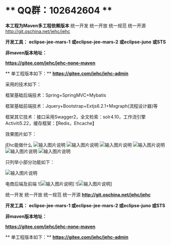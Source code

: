 # ** **QQ群：102642604** **


**本工程为Maven多工程依赖版本** 
统一开发 统一开放 统一规范 统一开源
http://git.oschina.net/jehc/jehc


 **开发工具：** 
 **eclipse-jee-mars-1** 
 **或eclipse-jee-mars-2** 
 **或eclipse-juno** 
 **或STS** 


 **非maven版本地址：** 

 **https://gitee.com/jehc/jehc-none-maven** 

 **
单工程版本如下：** 
 **https://gitee.com/jehc/jehc-admin** 


采用的技术如下：

框架基础后端技术：Spring+SpringMVC+Mybatis

框架基础前端技术：Jquery+Bootstrap+Extjs6.2.1+Mxgraph(流程设计器)等

框架其它技术：接口采用Swagger2，全文检索：solr4.10，工作流引擎Activiti5.22，缓存框架：【Redis，Ehcache】

效果图片如下：

jEhc能做什么
![输入图片说明](https://gitee.com/uploads/images/2018/0410/210849_d16c8e6d_1341290.png "首页.png")
![输入图片说明](https://gitee.com/uploads/images/2018/0410/205805_a19f4919_1341290.png "设计器.png")
![输入图片说明](https://gitee.com/uploads/images/2018/0410/210706_c3cf0a3e_1341290.png "流程中心.png")
![输入图片说明](https://gitee.com/uploads/images/2018/0410/210039_38616b78_1341290.png "角色权限.png")
![输入图片说明](https://gitee.com/uploads/images/2018/0410/210315_2b221424_1341290.png "分配用户.png")
![输入图片说明](https://gitee.com/uploads/images/2018/0410/205936_60584a04_1341290.png "用户体系.png")

只列举小部分功能如下：

![输入图片说明](https://gitee.com/uploads/images/2018/0410/210159_7c3098ea_1341290.png "各种功能.png")

电商后端及前端
![![输入图片说明](https://gitee.com/uploads/images/2018/0410/210458_d5472108_1341290.png "购物车.png")]
![![输入图片说明](https://gitee.com/uploads/images/2018/0410/210418_1846ff18_1341290.png "订单.png")]


统一开发 统一开放 统一规范 统一开源
 **http://git.oschina.net/jehc/jehc** 


 **开发工具：** 
 **eclipse-jee-mars-1
或eclipse-jee-mars-2
或eclipse-juno
或STS** 

 **非maven版本地址：** 

 **https://gitee.com/jehc/jehc-none-maven** 

 **
单工程版本如下：** 
 **https://gitee.com/jehc/jehc-admin** 